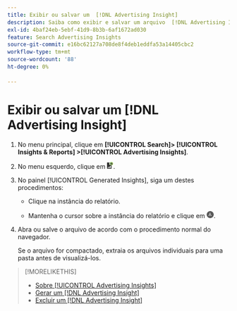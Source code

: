 ```yaml
---
title: Exibir ou salvar um  [!DNL Advertising Insight]
description: Saiba como exibir e salvar um arquivo  [!DNL Advertising Insight] .
exl-id: 4baf24eb-5ebf-41d9-8b3b-6af1672ad030
feature: Search Advertising Insights
source-git-commit: e16bc62127a708de8f4deb1eddfa53a14405cbc2
workflow-type: tm+mt
source-wordcount: '88'
ht-degree: 0%

---
```


# Exibir ou salvar um [!DNL Advertising Insight]

1. No menu principal, clique em **[!UICONTROL Search]> [!UICONTROL Insights & Reports] >[!UICONTROL Advertising Insights]**.

2. No menu esquerdo, clique em ![Relatórios](/help/search-social-commerce/assets/insight-reports.png "Relatórios").

3. No painel [!UICONTROL Generated Insights], siga um destes procedimentos:

   * Clique na instância do relatório.

   * Mantenha o cursor sobre a instância do relatório e clique em ![Baixar](/help/search-social-commerce/assets/insight-download.png "Baixar").

4. Abra ou salve o arquivo de acordo com o procedimento normal do navegador.

   Se o arquivo for compactado, extraia os arquivos individuais para uma pasta antes de visualizá-los.

>[!MORELIKETHIS]
>
>* [Sobre [!UICONTROL Advertising Insights]](insight-about.md)
>* [Gerar um [!DNL Advertising Insight]](insight-generate.md)
>* [Excluir um [!DNL Advertising Insight]](insight-delete.md)
